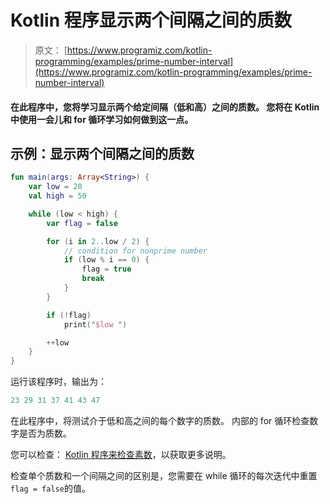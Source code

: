 # Kotlin 程序显示两个间隔之间的质数

> 原文： [https://www.programiz.com/kotlin-programming/examples/prime-number-interval](https://www.programiz.com/kotlin-programming/examples/prime-number-interval)

#### 在此程序中，您将学习显示两个给定间隔（低和高）之间的质数。 您将在 Kotlin 中使用一会儿和 for 循环学习如何做到这一点。

## 示例：显示两个间隔之间的质数

```kt
fun main(args: Array<String>) {
    var low = 20
    val high = 50

    while (low < high) {
        var flag = false

        for (i in 2..low / 2) {
            // condition for nonprime number
            if (low % i == 0) {
                flag = true
                break
            }
        }

        if (!flag)
            print("$low ")

        ++low
    }
}
```

运行该程序时，输出为：

```kt
23 29 31 37 41 43 47 
```

在此程序中，将测试介于低和高之间的每个数字的质数。 内部的 for 循环检查数字是否为质数。

您可以检查： [Kotlin 程序来检查素数](/kotlin-programming/examples/prime-number "Kotlin Program to Check Prime Number")，以获取更多说明。

检查单个质数和一个间隔之间的区别是，您需要在 while 循环的每次迭代中重置`flag = false`的值。